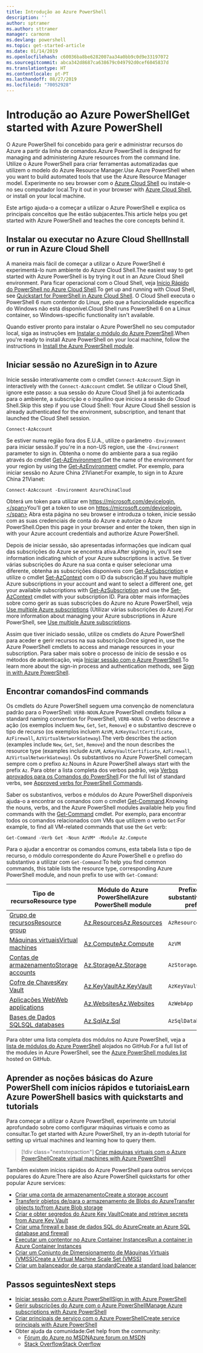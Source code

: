 ```yaml
---
title: Introdução ao Azure PowerShell
description: ''
author: sptramer
ms.author: sttramer
manager: carmonm
ms.devlang: powershell
ms.topic: get-started-article
ms.date: 01/14/2019
ms.openlocfilehash: c60036ba8be6282007aa34a0bb9c0d9e33197072
ms.sourcegitcommit: abca342d8687ca638679c049792d0cef6045837d
ms.translationtype: HT
ms.contentlocale: pt-PT
ms.lasthandoff: 08/27/2019
ms.locfileid: "70052928"
---
```

# <a name="get-started-with-azure-powershell"></a><span data-ttu-id="bb6c6-102">Introdução ao Azure PowerShell</span><span class="sxs-lookup"><span data-stu-id="bb6c6-102">Get started with Azure PowerShell</span></span>

<span data-ttu-id="bb6c6-103">O Azure PowerShell foi concebido para gerir e administrar recursos do Azure a partir da linha de comandos.</span><span class="sxs-lookup"><span data-stu-id="bb6c6-103">Azure PowerShell is designed for managing and administering Azure resources from the command line.</span></span> <span data-ttu-id="bb6c6-104">Utilize o Azure PowerShell para criar ferramentas automatizadas que utilizem o modelo do Azure Resource Manager.</span><span class="sxs-lookup"><span data-stu-id="bb6c6-104">Use Azure PowerShell when you want to build automated tools that use the Azure Resource Manager model.</span></span>
<span data-ttu-id="bb6c6-105">Experimente no seu browser com o [Azure Cloud Shell](/azure/cloud-shell/overview) ou instale-o no seu computador local.</span><span class="sxs-lookup"><span data-stu-id="bb6c6-105">Try it out in your browser with [Azure Cloud Shell](/azure/cloud-shell/overview), or install on your local machine.</span></span>

<span data-ttu-id="bb6c6-106">Este artigo ajuda-o a começar a utilizar o Azure PowerShell e explica os principais conceitos que lhe estão subjacentes.</span><span class="sxs-lookup"><span data-stu-id="bb6c6-106">This article helps you get started with Azure PowerShell and teaches the core concepts behind it.</span></span>

## <a name="install-or-run-in-azure-cloud-shell"></a><span data-ttu-id="bb6c6-107">Instalar ou executar no Azure Cloud Shell</span><span class="sxs-lookup"><span data-stu-id="bb6c6-107">Install or run in Azure Cloud Shell</span></span>

<span data-ttu-id="bb6c6-108">A maneira mais fácil de começar a utilizar o Azure PowerShell é experimentá-lo num ambiente do Azure Cloud Shell.</span><span class="sxs-lookup"><span data-stu-id="bb6c6-108">The easiest way to get started with Azure PowerShell is by trying it out in an Azure Cloud Shell environment.</span></span>
<span data-ttu-id="bb6c6-109">Para ficar operacional com o Cloud Shell, veja [Início Rápido do PowerShell no Azure Cloud Shell](/azure/cloud-shell/quickstart-powershell).</span><span class="sxs-lookup"><span data-stu-id="bb6c6-109">To get up and running with Cloud Shell, see [Quickstart for PowerShell in Azure Cloud Shell](/azure/cloud-shell/quickstart-powershell).</span></span>
<span data-ttu-id="bb6c6-110">O Cloud Shell executa o PowerShell 6 num contentor do Linux, pelo que a funcionalidade específica do Windows não está disponível.</span><span class="sxs-lookup"><span data-stu-id="bb6c6-110">Cloud Shell runs PowerShell 6 on a Linux container, so Windows-specific functionality isn't available.</span></span>

<span data-ttu-id="bb6c6-111">Quando estiver pronto para instalar o Azure PowerShell no seu computador local, siga as instruções em [Instalar o módulo do Azure PowerShell](install-az-ps.md).</span><span class="sxs-lookup"><span data-stu-id="bb6c6-111">When you're ready to install Azure PowerShell on your local machine, follow the instructions in [Install the Azure PowerShell module](install-az-ps.md).</span></span>

## <a name="sign-in-to-azure"></a><span data-ttu-id="bb6c6-112">Iniciar sessão no Azure</span><span class="sxs-lookup"><span data-stu-id="bb6c6-112">Sign in to Azure</span></span>

<span data-ttu-id="bb6c6-113">Inicie sessão interativamente com o cmdlet `Connect-AzAccount`.</span><span class="sxs-lookup"><span data-stu-id="bb6c6-113">Sign in interactively with the `Connect-AzAccount` cmdlet.</span></span> <span data-ttu-id="bb6c6-114">Se utilizar o Cloud Shell, ignore este passo: a sua sessão do Azure Cloud Shell já foi autenticada para o ambiente, a subscrição e o inquilino que iniciou a sessão do Cloud Shell.</span><span class="sxs-lookup"><span data-stu-id="bb6c6-114">Skip this step if you use Cloud Shell: Your Azure Cloud Shell session is already authenticated for the environment, subscription, and tenant that launched the Cloud Shell session.</span></span>

```azurepowershell-interactive
Connect-AzAccount
```

<span data-ttu-id="bb6c6-115">Se estiver numa região fora dos E.U.A., utilize o parâmetro `-Environment` para iniciar sessão.</span><span class="sxs-lookup"><span data-stu-id="bb6c6-115">If you're in a non-US region, use the `-Environment` parameter to sign in.</span></span> <span data-ttu-id="bb6c6-116">Obtenha o nome do ambiente para a sua região através do cmdlet [Get-AzEnvironment](/powershell/module/Az.Accounts/Get-AzEnvironment).</span><span class="sxs-lookup"><span data-stu-id="bb6c6-116">Get the name of the environment for your region by using the [Get-AzEnvironment](/powershell/module/Az.Accounts/Get-AzEnvironment) cmdlet.</span></span> <span data-ttu-id="bb6c6-117">Por exemplo, para iniciar sessão no Azure China 21Vianet:</span><span class="sxs-lookup"><span data-stu-id="bb6c6-117">For example, to sign in to Azure China 21Vianet:</span></span>

```azurepowershell-interactive
Connect-AzAccount -Environment AzureChinaCloud
```

<span data-ttu-id="bb6c6-118">Obterá um token para utilizar em https://microsoft.com/devicelogin.</span><span class="sxs-lookup"><span data-stu-id="bb6c6-118">You'll get a token to use on https://microsoft.com/devicelogin.</span></span> <span data-ttu-id="bb6c6-119">Abra esta página no seu browser e introduza o token, inicie sessão com as suas credenciais de conta do Azure e autorize o Azure PowerShell.</span><span class="sxs-lookup"><span data-stu-id="bb6c6-119">Open this page in your browser and enter the token, then sign in with your Azure account credentials and authorize Azure PowerShell.</span></span> 

<span data-ttu-id="bb6c6-120">Depois de iniciar sessão, são apresentadas informações que indicam qual das subscrições do Azure se encontra ativa.</span><span class="sxs-lookup"><span data-stu-id="bb6c6-120">After signing in, you'll see information indicating which of your Azure subscriptions is active.</span></span> <span data-ttu-id="bb6c6-121">Se tiver várias subscrições do Azure na sua conta e quiser selecionar uma diferente, obtenha as subscrições disponíveis com [Get-AzSubscription](/powershell/module/az.accounts/get-azsubscription) e utilize o cmdlet [Set-AzContext](/powershell/module/az.accounts/set-azcontext) com o ID da subscrição.</span><span class="sxs-lookup"><span data-stu-id="bb6c6-121">If you have multiple Azure subscriptions in your account and want to select a different one, get your available subscriptions with [Get-AzSubscription](/powershell/module/az.accounts/get-azsubscription) and use the [Set-AzContext](/powershell/module/az.accounts/set-azcontext) cmdlet with your subscription ID.</span></span>
<span data-ttu-id="bb6c6-122">Para obter mais informações sobre como gerir as suas subscrições do Azure no Azure PowerShell, veja [Use multiple Azure subscriptions](manage-subscriptions-azureps.md) (Utilizar várias subscrições do Azure).</span><span class="sxs-lookup"><span data-stu-id="bb6c6-122">For more information about managing your Azure subscriptions in Azure PowerShell, see [Use multiple Azure subscriptions](manage-subscriptions-azureps.md).</span></span>

<span data-ttu-id="bb6c6-123">Assim que tiver iniciado sessão, utilize os cmdlets do Azure PowerShell para aceder e gerir recursos na sua subscrição.</span><span class="sxs-lookup"><span data-stu-id="bb6c6-123">Once signed in, use the Azure PowerShell cmdlets to access and manage resources in your subscription.</span></span> <span data-ttu-id="bb6c6-124">Para saber mais sobre o processo de início de sessão e os métodos de autenticação, veja [Iniciar sessão com o Azure PowerShell](authenticate-azureps.md).</span><span class="sxs-lookup"><span data-stu-id="bb6c6-124">To learn more about the sign-in process and authentication methods, see [Sign in with Azure PowerShell](authenticate-azureps.md).</span></span>

## <a name="find-commands"></a><span data-ttu-id="bb6c6-125">Encontrar comandos</span><span class="sxs-lookup"><span data-stu-id="bb6c6-125">Find commands</span></span>

<span data-ttu-id="bb6c6-126">Os cmdlets do Azure PowerShell seguem uma convenção de nomenclatura padrão para o PowerShell: `VERB-NOUN`.</span><span class="sxs-lookup"><span data-stu-id="bb6c6-126">Azure PowerShell cmdlets follow a standard naming convention for PowerShell, `VERB-NOUN`.</span></span> <span data-ttu-id="bb6c6-127">O verbo descreve a ação (os exemplos incluem `New`, `Get`, `Set`, `Remove`) e o substantivo descreve o tipo de recurso (os exemplos incluem `AzVM`, `AzKeyVaultCertificate`, `AzFirewall`, `AzVirtualNetworkGateway`).</span><span class="sxs-lookup"><span data-stu-id="bb6c6-127">The verb describes the action (examples include `New`, `Get`, `Set`, `Remove`) and the noun describes the resource type (examples include `AzVM`, `AzKeyVaultCertificate`, `AzFirewall`, `AzVirtualNetworkGateway`).</span></span> <span data-ttu-id="bb6c6-128">Os substantivos no Azure PowerShell começam sempre com o prefixo `Az`.</span><span class="sxs-lookup"><span data-stu-id="bb6c6-128">Nouns in Azure PowerShell always start with the prefix `Az`.</span></span> <span data-ttu-id="bb6c6-129">Para obter a lista completa dos verbos padrão, veja [Verbos aprovados para os Comandos do PowerShell](/powershell/developer/cmdlet/approved-verbs-for-windows-powershell-commands).</span><span class="sxs-lookup"><span data-stu-id="bb6c6-129">For the full list of standard verbs, see [Approved verbs for PowerShell Commands](/powershell/developer/cmdlet/approved-verbs-for-windows-powershell-commands).</span></span>

<span data-ttu-id="bb6c6-130">Saber os substantivos, verbos e módulos do Azure PowerShell disponíveis ajuda-o a encontrar os comandos com o cmdlet [Get-Command](/powershell/module/microsoft.powershell.core/get-command).</span><span class="sxs-lookup"><span data-stu-id="bb6c6-130">Knowing the nouns, verbs, and the Azure PowerShell modules available help you find commands with the [Get-Command](/powershell/module/microsoft.powershell.core/get-command) cmdlet.</span></span> <span data-ttu-id="bb6c6-131">Por exemplo, para encontrar todos os comandos relacionados com VMs que utilizem o verbo `Get`:</span><span class="sxs-lookup"><span data-stu-id="bb6c6-131">For example, to find all VM-related commands that use the `Get` verb:</span></span>

```powershell-interactive
Get-Command -Verb Get -Noun AzVM* -Module Az.Compute
```

<span data-ttu-id="bb6c6-132">Para o ajudar a encontrar os comandos comuns, esta tabela lista o tipo de recurso, o módulo correspondente do Azure PowerShell e o prefixo do substantivo a utilizar com `Get-Command`:</span><span class="sxs-lookup"><span data-stu-id="bb6c6-132">To help you find common commands, this table lists the resource type, corresponding Azure PowerShell module, and noun prefix to use with `Get-Command`:</span></span>

| <span data-ttu-id="bb6c6-133">Tipo de recurso</span><span class="sxs-lookup"><span data-stu-id="bb6c6-133">Resource type</span></span> | <span data-ttu-id="bb6c6-134">Módulo do Azure PowerShell</span><span class="sxs-lookup"><span data-stu-id="bb6c6-134">Azure PowerShell module</span></span> | <span data-ttu-id="bb6c6-135">Prefixo do substantivo</span><span class="sxs-lookup"><span data-stu-id="bb6c6-135">Noun prefix</span></span> |
|---------------|-------------------------|----------------|
| [<span data-ttu-id="bb6c6-136">Grupo de recursos</span><span class="sxs-lookup"><span data-stu-id="bb6c6-136">Resource group</span></span>](/azure/azure-resource-manager/resource-group-overview) | [<span data-ttu-id="bb6c6-137">Az.Resources</span><span class="sxs-lookup"><span data-stu-id="bb6c6-137">Az.Resources</span></span>](/powershell/module/az.resources#resources) | `AzResourceGroup` |
| [<span data-ttu-id="bb6c6-138">Máquinas virtuais</span><span class="sxs-lookup"><span data-stu-id="bb6c6-138">Virtual machines</span></span>](/azure/virtual-machines) | [<span data-ttu-id="bb6c6-139">Az.Compute</span><span class="sxs-lookup"><span data-stu-id="bb6c6-139">Az.Compute</span></span>](/powershell/module/az.compute#virtual_machines) | `AzVM` |
| [<span data-ttu-id="bb6c6-140">Contas de armazenamento</span><span class="sxs-lookup"><span data-stu-id="bb6c6-140">Storage accounts</span></span>](/azure/storage/common/storage-introduction) | [<span data-ttu-id="bb6c6-141">Az.Storage</span><span class="sxs-lookup"><span data-stu-id="bb6c6-141">Az.Storage</span></span>](/powershell/module/az.storage/) | `AzStorageAccount` |
| [<span data-ttu-id="bb6c6-142">Cofre de Chaves</span><span class="sxs-lookup"><span data-stu-id="bb6c6-142">Key Vault</span></span>](/azure/key-vault/key-vault-whatis) | [<span data-ttu-id="bb6c6-143">Az.KeyVault</span><span class="sxs-lookup"><span data-stu-id="bb6c6-143">Az.KeyVault</span></span>](/powershell/module/az.keyvault) | `AzKeyVault` |
| [<span data-ttu-id="bb6c6-144">Aplicações Web</span><span class="sxs-lookup"><span data-stu-id="bb6c6-144">Web applications</span></span>](/azure/app-service) | [<span data-ttu-id="bb6c6-145">Az.Websites</span><span class="sxs-lookup"><span data-stu-id="bb6c6-145">Az.Websites</span></span>](/powershell/module/az.websites) | `AzWebApp` |
| [<span data-ttu-id="bb6c6-146">Bases de Dados SQL</span><span class="sxs-lookup"><span data-stu-id="bb6c6-146">SQL databases</span></span>](/azure/sql-database) | [<span data-ttu-id="bb6c6-147">Az.Sql</span><span class="sxs-lookup"><span data-stu-id="bb6c6-147">Az.Sql</span></span>](/powershell/module/az.sql) | `AzSqlDatabase` |

<span data-ttu-id="bb6c6-148">Para obter uma lista completa dos módulos no Azure PowerShell, veja a [lista de módulos do Azure PowerShell](https://github.com/Azure/azure-powershell/blob/master/documentation/azure-powershell-modules.md) alojados no GitHub.</span><span class="sxs-lookup"><span data-stu-id="bb6c6-148">For a full list of the modules in Azure PowerShell, see the [Azure PowerShell modules list](https://github.com/Azure/azure-powershell/blob/master/documentation/azure-powershell-modules.md) hosted on GitHub.</span></span>

## <a name="learn-azure-powershell-basics-with-quickstarts-and-tutorials"></a><span data-ttu-id="bb6c6-149">Aprender as noções básicas do Azure PowerShell com inícios rápidos e tutoriais</span><span class="sxs-lookup"><span data-stu-id="bb6c6-149">Learn Azure PowerShell basics with quickstarts and tutorials</span></span>

<span data-ttu-id="bb6c6-150">Para começar a utilizar o Azure PowerShell, experimente um tutorial aprofundado sobre como configurar máquinas virtuais e como as consultar.</span><span class="sxs-lookup"><span data-stu-id="bb6c6-150">To get started with Azure PowerShell, try an in-depth tutorial for setting up virtual machines and learning how to query them.</span></span>

> [!div class="nextstepaction"]
> [<span data-ttu-id="bb6c6-151">Criar máquinas virtuais com o Azure PowerShell</span><span class="sxs-lookup"><span data-stu-id="bb6c6-151">Create virtual machines with Azure PowerShell</span></span>](azureps-vm-tutorial.yml)

<span data-ttu-id="bb6c6-152">Também existem inícios rápidos do Azure PowerShell para outros serviços populares do Azure:</span><span class="sxs-lookup"><span data-stu-id="bb6c6-152">There are also Azure PowerShell quickstarts for other popular Azure services:</span></span>

* [<span data-ttu-id="bb6c6-153">Criar uma conta de armazenamento</span><span class="sxs-lookup"><span data-stu-id="bb6c6-153">Create a storage account</span></span>](/azure/storage/common/storage-quickstart-create-account?tabs=azure-powershell)
* [<span data-ttu-id="bb6c6-154">Transferir objetos de/para o armazenamento de Blobs do Azure</span><span class="sxs-lookup"><span data-stu-id="bb6c6-154">Transfer objects to/from Azure Blob storage</span></span>](/azure/storage/blobs/storage-quickstart-blobs-powershell)
* [<span data-ttu-id="bb6c6-155">Criar e obter segredos do Azure Key Vault</span><span class="sxs-lookup"><span data-stu-id="bb6c6-155">Create and retrieve secrets from Azure Key Vault</span></span>](/azure/key-vault/quick-create-powershell)
* [<span data-ttu-id="bb6c6-156">Criar uma firewall e base de dados SQL do Azure</span><span class="sxs-lookup"><span data-stu-id="bb6c6-156">Create an Azure SQL database and firewall</span></span>](/azure/sql-database/scripts/sql-database-create-and-configure-database-powershell)
* [<span data-ttu-id="bb6c6-157">Executar um contentor no Azure Container Instances</span><span class="sxs-lookup"><span data-stu-id="bb6c6-157">Run a container in Azure Container Instances</span></span>](/azure/container-instances/container-instances-quickstart-powershell)
* [<span data-ttu-id="bb6c6-158">Criar um Conjunto de Dimensionamento de Máquinas Virtuais (VMSS)</span><span class="sxs-lookup"><span data-stu-id="bb6c6-158">Create a Virtual Machine Scale Set (VMSS)</span></span>](/azure/virtual-machine-scale-sets/quick-create-powershell)
* [<span data-ttu-id="bb6c6-159">Criar um balanceador de carga standard</span><span class="sxs-lookup"><span data-stu-id="bb6c6-159">Create a standard load balancer</span></span>](/azure/load-balancer/quickstart-create-standard-load-balancer-powershell)

## <a name="next-steps"></a><span data-ttu-id="bb6c6-160">Passos seguintes</span><span class="sxs-lookup"><span data-stu-id="bb6c6-160">Next steps</span></span>

* [<span data-ttu-id="bb6c6-161">Iniciar sessão com o Azure PowerShell</span><span class="sxs-lookup"><span data-stu-id="bb6c6-161">Sign in with Azure PowerShell</span></span>](authenticate-azureps.md)
* [<span data-ttu-id="bb6c6-162">Gerir subscrições do Azure com o Azure PowerShell</span><span class="sxs-lookup"><span data-stu-id="bb6c6-162">Manage Azure subscriptions with Azure PowerShell</span></span>](manage-subscriptions-azureps.md)
* [<span data-ttu-id="bb6c6-163">Criar principais de serviço com o Azure PowerShell</span><span class="sxs-lookup"><span data-stu-id="bb6c6-163">Create service principals with Azure PowerShell</span></span>](create-azure-service-principal-azureps.md)
* <span data-ttu-id="bb6c6-164">Obter ajuda da comunidade:</span><span class="sxs-lookup"><span data-stu-id="bb6c6-164">Get help from the community:</span></span>
  * [<span data-ttu-id="bb6c6-165">Fórum do Azure no MSDN</span><span class="sxs-lookup"><span data-stu-id="bb6c6-165">Azure forum on MSDN</span></span>](http://go.microsoft.com/fwlink/p/?LinkId=320212)
  * [<span data-ttu-id="bb6c6-166">Stack Overflow</span><span class="sxs-lookup"><span data-stu-id="bb6c6-166">Stack Overflow</span></span>](http://go.microsoft.com/fwlink/?LinkId=320213)
